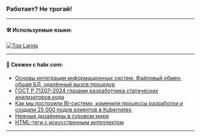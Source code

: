 ### Работает? Не трогай!

---
<!--
#### 🛠️ Technical stack:

![Java](https://img.shields.io/badge/Java-informational?logo=Oracle&style=flat&logoColor=white&color=FF4500)
![Kotlin](https://img.shields.io/badge/Kotlin-informational?logo=Kotlin&style=flat&logoColor=white&color=774D97)
![TS](https://img.shields.io/badge/TypeScript-informational?logo=typeScript&style=flat&logoColor=black&color=017acc)
![Python](https://img.shields.io/badge/Python-informational?logo=Python&style=flat&logoColor=black&color=ffdd54) <br>
![Spring](https://img.shields.io/badge/Spring-informational?logo=Spring&style=flat&logoColor=white&color=6DB33F) 
![SpringBoot](https://img.shields.io/badge/SpringBoot-informational?logo=SpringBoot&style=flat&logoColor=white&color=6DB33F)
![Nest](https://img.shields.io/badge/NestJS-informational?logo=NestJS&style=flat&logoColor=white&color=E0234E) 
![NodeJS](https://img.shields.io/badge/NodeJS-informational?logo=node.js&style=flat&logoColor=white&color=70A760)<br>
![PostgreSQL](https://img.shields.io/badge/PostgreSQL-informational?logo=PostgreSQL&style=flat&logoColor=white&color=DAA520)
![MongoDB](https://img.shields.io/badge/MongoDB-informational?logo=MongoDB&style=flat&logoColor=white&color=870000)
![Apache](https://img.shields.io/badge/Apache-informational?logo=apache&style=flat&logoColor=white&color=f74e28)

___ 
-->

#### 🛠️ Используемые языки:

[![Top Langs](https://github-readme-stats-u2qms2cxw-advtsettinggmailcoms-projects.vercel.app/api/top-langs/?username=zloylis&langs_count=10&hide_title=true&title_color=e6edf3&size_weight=0.5&count_weight=0.5&layout=compact&hide_progress=true&hide_border=true&theme=dracula)](https://github.com/zloylis)

<!---


####  :octocat:&nbsp;&nbsp; Статистика:

![GitHub stats](https://github-readme-stats-u2qms2cxw-advtsettinggmailcoms-projects.vercel.app/api?username=zloylis&show_icons=true&hide_border=true&theme=dracula&title_color=e6edf3&include_all_commits=true&count_private=true&hide_rank=false&hide_title=true&rank_icon=github)
-->
---

#### 💬 Свежее с habr.com:

<!-- BLOG-POST-LIST:START -->
- [Основы интеграции информационных систем. Файловый обмен, общая БД, удалённый вызов процедур](https://habr.com/ru/articles/841862/?utm_source=habrahabr&utm_medium=rss&utm_campaign=841862)
- [ГОСТ Р 71207–2024 глазами разработчика статических анализаторов кода](https://habr.com/ru/companies/pvs-studio/articles/844070/?utm_source=habrahabr&utm_medium=rss&utm_campaign=844070)
- [Как мы построили BI-систему, изменили процессы разработки и создали 25 000 подов клиентов в Kubernetes](https://habr.com/ru/companies/vk/articles/842896/?utm_source=habrahabr&utm_medium=rss&utm_campaign=842896)
- [Нежные дизайнеры в суровом мире](https://habr.com/ru/articles/844064/?utm_source=habrahabr&utm_medium=rss&utm_campaign=844064)
- [HTML-теги с искусственным интеллектом](https://habr.com/ru/articles/842044/?utm_source=habrahabr&utm_medium=rss&utm_campaign=842044)
<!-- BLOG-POST-LIST:END -->

---
